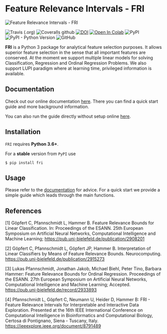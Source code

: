 # Feature Relevance Intervals - FRI

![Feature Relevance Intervals - FRI](docs/relevancebars.png)


![Travis (.org)](https://img.shields.io/travis/lpfann/fri)
![Coveralls github](https://img.shields.io/coveralls/github/lpfann/fri)
[![DOI](https://zenodo.org/badge/DOI/10.5281/zenodo.1188749.svg)](https://doi.org/10.5281/zenodo.1188749)
[![Open In Colab](https://colab.research.google.com/assets/colab-badge.svg)](https://colab.research.google.com/github/lpfann/fri/blob/master/doc/source/notebooks/Guide.ipynb)
![PyPI](https://img.shields.io/pypi/v/fri)
![PyPI - Python Version](https://img.shields.io/pypi/pyversions/fri)
![GitHub](https://img.shields.io/github/license/lpfann/fri)

__FRI__ is a Python 3 package for analytical feature selection
purposes. It allows superior feature selection in the sense that all
important features are conserved. At the moment we support multiple
linear models for solving Classification, Regression and Ordinal
Regression Problems. We also support LUPI paradigm where at learning
time, privileged information is available.


## Documentation
Check out our online documentation [here](https://lpfann.github.io/fri/).
There you can find a quick start guide and more background information.

You can also run the guide directly without setup online [here](https://colab.research.google.com/github/lpfann/fri/blob/master/doc/source/notebooks/Guide.ipynb).


## Installation
`FRI` requires __Python 3.6+__. 

For a __stable__ version from `PyPI` use
```shell
$ pip install fri
```

## Usage
Please refer to the [documentation](https://lpfann.github.io/fri/) for advice.
For a quick start we provide a simple guide which leads through the main functions.

## References  

[1] Göpfert C, Pfannschmidt L, Hammer B. Feature Relevance Bounds for Linear Classification. In: Proceedings of the ESANN. 25th European Symposium on Artificial Neural Networks, Computational Intelligence and Machine Learning;
<https://pub.uni-bielefeld.de/publication/2908201>

[2] Göpfert C, Pfannschmidt L, Göpfert JP, Hammer B. Interpretation of Linear Classifiers by Means of Feature Relevance Bounds. Neurocomputing.
<https://pub.uni-bielefeld.de/publication/2915273>

[3] Lukas Pfannschmidt, Jonathan Jakob, Michael Biehl, Peter Tino, Barbara Hammer: Feature Relevance Bounds for Ordinal Regression. Proceedings of the ESANN. 27th European Symposium on Artificial Neural Networks, Computational Intelligence and Machine Learning; Accepted.
<https://pub.uni-bielefeld.de/record/2933893>

[4] Pfannschmidt L, Göpfert C, Neumann U, Heider D, Hammer B: FRI - Feature Relevance Intervals for Interpretable and Interactive Data Exploration. Presented at the 16th IEEE International Conference on Computational Intelligence in Bioinformatics and Computational Biology, Certosa di Pontignano, Siena - Tuscany, Italy. <https://ieeexplore.ieee.org/document/8791489>
